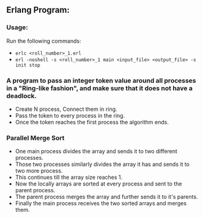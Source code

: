 ## Erlang Program:

### Usage:
Run the following commands:
- `erlc <roll_number>_1.erl `
- `erl -noshell -s <roll_number>_1 main <input_file> <output_file> -s init stop`

### A program to pass an integer token value around all processes in a "Ring-like fashion", and make sure that it does not have a deadlock.

- Create N process, Connect them in ring.
- Pass the token to every process in the ring.
- Once the token reaches the first process the algorithm ends.

### Parallel Merge Sort

- One main process divides the array and sends it to two different processes.
- Those two processes similarly divides the array it has and sends it to two more process.
- This continues till the array size reaches 1.
- Now the locally arrays are sorted at every process and sent to the parent process.
- The parent process merges the array and further sends it to it's parents.
- Finally the main process receives the two sorted arrays and merges them.

